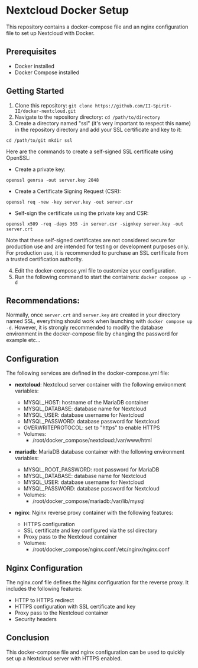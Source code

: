# Nextcloud Docker Setup

This repository contains a docker-compose file and an nginx configuration file to set up Nextcloud with Docker.

## Prerequisites
- Docker installed
- Docker Compose installed

## Getting Started
1. Clone this repository: `git clone https://github.com/II-Spirit-II/docker-nextcloud.git`
2. Navigate to the repository directory: `cd /path/to/directory`
3. Create a directory named "ssl" (it's very important to respect this name) in the repository directory and add your SSL certificate and key to it:

`
cd /path/to/git
mkdir ssl
`

Here are the commands to create a self-signed SSL certificate using OpenSSL:
- Create a private key:

`openssl genrsa -out server.key 2048`

- Create a Certificate Signing Request (CSR):

`openssl req -new -key server.key -out server.csr`

- Self-sign the certificate using the private key and CSR:

`openssl x509 -req -days 365 -in server.csr -signkey server.key -out server.crt`

Note that these self-signed certificates are not considered secure for production use and are intended for testing or development purposes only. For production use, it is recommended to purchase an SSL certificate from a trusted certification authority.

4. Edit the docker-compose.yml file to customize your configuration.
5. Run the following command to start the containers: `docker compose up -d`

## Recommendations:

Normally, once `server.crt` and `server.key` are created in your directory named SSL, everything should work when launching with `docker compose up -d`. However, it is strongly recommended to modify the database environment in the docker-compose file by changing the password for example etc...

## Configuration
The following services are defined in the docker-compose.yml file:

- **nextcloud**: Nextcloud server container with the following environment variables:
    - MYSQL_HOST: hostname of the MariaDB container
    - MYSQL_DATABASE: database name for Nextcloud
    - MYSQL_USER: database username for Nextcloud
    - MYSQL_PASSWORD: database password for Nextcloud
    - OVERWRITEPROTOCOL: set to "https" to enable HTTPS
    - Volumes:
      - /root/docker_compose/nextcloud:/var/www/html

- **mariadb**: MariaDB database container with the following environment variables:
    - MYSQL_ROOT_PASSWORD: root password for MariaDB
    - MYSQL_DATABASE: database name for Nextcloud
    - MYSQL_USER: database username for Nextcloud
    - MYSQL_PASSWORD: database password for Nextcloud
    - Volumes:
      - /root/docker_compose/mariadb:/var/lib/mysql

- **nginx**: Nginx reverse proxy container with the following features:
    - HTTPS configuration
    - SSL certificate and key configured via the ssl directory
    - Proxy pass to the Nextcloud container
    - Volumes:
      - /root/docker_compose/nginx.conf:/etc/nginx/nginx.conf

## Nginx Configuration
The nginx.conf file defines the Nginx configuration for the reverse proxy. It includes the following features:

- HTTP to HTTPS redirect
- HTTPS configuration with SSL certificate and key
- Proxy pass to the Nextcloud container
- Security headers

## Conclusion
This docker-compose file and nginx configuration can be used to quickly set up a Nextcloud server with HTTPS enabled.

